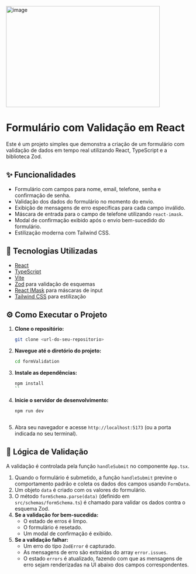 <img width="420" height="276" alt="image" src="https://github.com/user-attachments/assets/29aa97c7-8d64-42ac-bd9c-465b2581b85e" />


# Formulário com Validação em React

Este é um projeto simples que demonstra a criação de um formulário com validação de dados em tempo real utilizando React, TypeScript e a biblioteca Zod.

## ✨ Funcionalidades

-   Formulário com campos para nome, email, telefone, senha e confirmação de senha.
-   Validação dos dados do formulário no momento do envio.
-   Exibição de mensagens de erro específicas para cada campo inválido.
-   Máscara de entrada para o campo de telefone utilizando `react-imask`.
-   Modal de confirmação exibido após o envio bem-sucedido do formulário.
-   Estilização moderna com Tailwind CSS.

## 🚀 Tecnologias Utilizadas

-   [React](https://reactjs.org/)
-   [TypeScript](https://www.typescriptlang.org/)
-   [Vite](https://vitejs.dev/)
-   [Zod](https://zod.dev/) para validação de esquemas
-   [React IMask](https://imask.js.org/guide.html) para máscaras de input
-   [Tailwind CSS](https://tailwindcss.com/) para estilização

## ⚙️ Como Executar o Projeto

1.  **Clone o repositório:**
    ```bash
    git clone <url-do-seu-repositorio>
    ```

2.  **Navegue até o diretório do projeto:**
    ```bash
    cd formValidation
    ```

3.  **Instale as dependências:**
    ```bash
    npm install
    ``

4.  **Inicie o servidor de desenvolvimento:**
    ```bash
    npm run dev
    ```
 
    ```

5.  Abra seu navegador e acesse `http://localhost:5173` (ou a porta indicada no seu terminal).

## 📝 Lógica de Validação

A validação é controlada pela função `handleSubmit` no componente `App.tsx`.

1.  Quando o formulário é submetido, a função `handleSubmit` previne o comportamento padrão e coleta os dados dos campos usando `FormData`.
2.  Um objeto `data` é criado com os valores do formulário.
3.  O método `formSchema.parse(data)` (definido em `src/schemas/formSchema.ts`) é chamado para validar os dados contra o esquema Zod.
4.  **Se a validação for bem-sucedida:**
    -   O estado de erros é limpo.
    -   O formulário é resetado.
    -   Um modal de confirmação é exibido.
5.  **Se a validação falhar:**
    -   Um erro do tipo `ZodError` é capturado.
    -   As mensagens de erro são extraídas do array `error.issues`.
    -   O estado `errors` é atualizado, fazendo com que as mensagens de erro sejam renderizadas na UI abaixo dos campos correspondentes.
